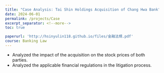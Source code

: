 ```yaml
---
title: "Case Analysis: Tai Shin Holdings Acquisition of Chang Hwa Bank"
date: 2024-06-01
permalink: /projects/Case
excerpt_separator: <!--more-->
toc: true

paperurl: 'http://hsinyulin118.github.io/files/金融法規.pdf'
course: Banking Law
---
```




<!-- ---
title: "A Bridge-based Compression Algorithm for Topological Quantum Circuits [DAC 2021] [TCAD 2022]"
collection: Quantum-related
type: "Quantum-related"
permalink: /projects/bridge
venue: "Electronic Design Automation Lab (Prof. Yao-Wen Chang)"
date: 2019-11-01
location: "National Taiwan University, Taiwan"
--- -->

* Analyzed the impact of the acquisition on the stock prices of both parties.
* Analyzed the applicable financial regulations in the litigation process.
<!--more-->

<!-- [More information here]() -->



